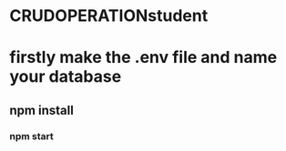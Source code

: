 # CRUDOPERATIONstudent
# firstly make the .env file and name your database
## npm install
### npm start
